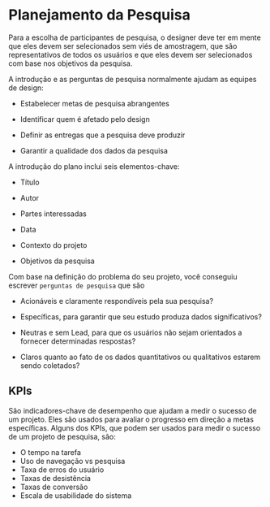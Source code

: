 # Planejamento da Pesquisa

Para a escolha de participantes de pesquisa, o designer deve ter em mente que eles devem ser selecionados sem viés de amostragem, que são representativos de todos os usuários e que eles devem ser selecionados com base nos objetivos da pesquisa.

A introdução e as perguntas de pesquisa normalmente ajudam as equipes de design:

- Estabelecer metas de pesquisa abrangentes

- Identificar quem é afetado pelo design

- Definir as entregas que a pesquisa deve produzir

- Garantir a qualidade dos dados da pesquisa


A introdução do plano inclui seis elementos-chave:

- Título

- Autor

- Partes interessadas

- Data

- Contexto do projeto

- Objetivos da pesquisa


Com base na definição do problema do seu projeto, você conseguiu escrever `perguntas de pesquisa` que são

- Acionáveis e claramente respondíveis pela sua pesquisa?

- Específicas, para garantir que seu estudo produza dados significativos?

- Neutras e sem Lead, para que os usuários não sejam orientados a fornecer determinadas respostas?

- Claros quanto ao fato de os dados quantitativos ou qualitativos estarem sendo coletados?

## KPIs
São indicadores-chave de desempenho que ajudam a medir o sucesso de um projeto. Eles são usados para avaliar o progresso em direção a metas específicas.
Alguns dos KPIs, que podem ser usados para medir o sucesso de um projeto de pesquisa, são:
- O tempo na tarefa
- Uso de navegação vs pesquisa
- Taxa de erros do usuário
- Taxas de desistência
- Taxas de conversão
- Escala de usabilidade do sistema



